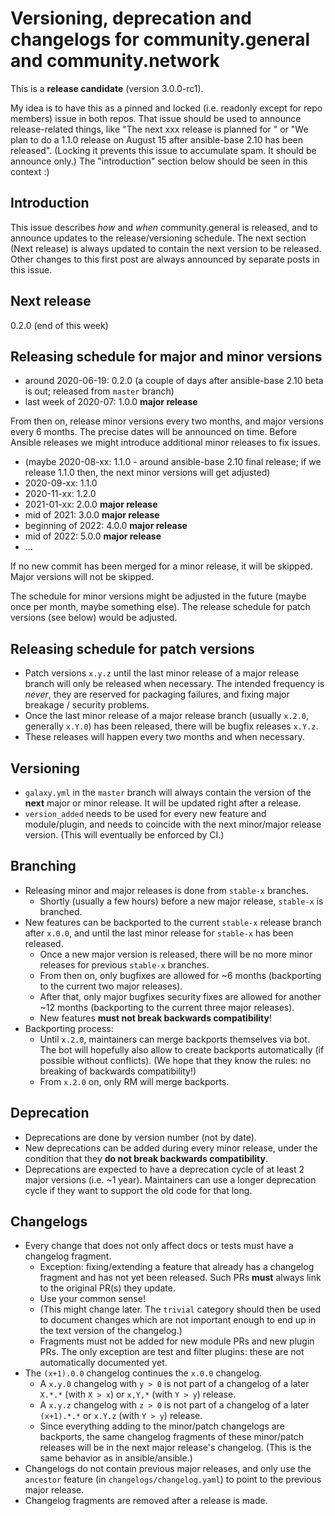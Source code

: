 # Versioning, deprecation and changelogs for community.general and community.network

This is a **release candidate** (version 3.0.0-rc1).

My idea is to have this as a pinned and locked (i.e. readonly except for repo members) issue in both repos. That issue should be used to announce release-related things, like "The next xxx release is planned for <more specific date interval>" or "We plan to do a 1.1.0 release on August 15 after ansible-base 2.10 has been released". (Locking it prevents this issue to accumulate spam. It should be announce only.) The "introduction" section below should be seen in this context :)


## Introduction

This issue describes *how* and *when* community.general is released, and to announce updates to the release/versioning schedule. The next section (Next release) is always updated to contain the next version to be released. Other changes to this first post are always announced by separate posts in this issue.

## Next release

0.2.0 (end of this week)

## Releasing schedule for major and minor versions

- around 2020-06-19: 0.2.0 (a couple of days after ansible-base 2.10 beta is out; released from `master` branch)
- last week of 2020-07: 1.0.0 **major release**

From then on, release minor versions every two months, and major versions every 6 months. The precise dates will be announced on time. Before Ansible releases we might introduce additional minor releases to fix issues.

- (maybe 2020-08-xx: 1.1.0 - around ansible-base 2.10 final release; if we release 1.1.0 then, the next minor versions will get adjusted)
- 2020-09-xx: 1.1.0
- 2020-11-xx: 1.2.0
- 2021-01-xx: 2.0.0 **major release**
- mid of 2021: 3.0.0 **major release**
- beginning of 2022: 4.0.0 **major release**
- mid of 2022: 5.0.0 **major release**
- ...

If no new commit has been merged for a minor release, it will be skipped. Major versions will not be skipped.

The schedule for minor versions might be adjusted in the future (maybe once per month, maybe something else). The release schedule for patch versions (see below) would be adjusted.

## Releasing schedule for patch versions

- Patch versions `x.y.z` until the last minor release of a major release branch will only be released when necessary. The intended frequency is *never*, they are reserved for packaging failures, and fixing major breakage / security problems.
- Once the last minor release of a major release branch (usually `x.2.0`, generally `x.Y.0`) has been released, there will be bugfix releases `x.Y.z`.
- These releases will happen every two months and when necessary.

## Versioning

- `galaxy.yml` in the `master` branch will always contain the version of the **next** major or minor release. It will be updated right after a release.
- `version_added` needs to be used for every new feature and module/plugin, and needs to coincide with the next minor/major release version. (This will eventually be enforced by CI.)

## Branching

- Releasing minor and major releases is done from `stable-x` branches.
  - Shortly (usually a few hours) before a new major release, `stable-x` is branched.
- New features can be backported to the current `stable-x` release branch after `x.0.0`, and until the last minor release for `stable-x` has been released.
  - Once a new major version is released, there will be no more minor releases for previous `stable-x` branches.
  - From then on, only bugfixes are allowed for ~6 months (backporting to the current two major releases).
  - After that, only major bugfixes security fixes are allowed for another ~12 months (backporting to the current three major releases).
  - New features **must not break backwards compatibility**!
- Backporting process:
  - Until `x.2.0`, maintainers can merge backports themselves via bot. The bot will hopefully also allow to create backports automatically (if possible without conflicts). (We hope that they know the rules: no breaking of backwards compatibility!)
  - From `x.2.0` on, only RM will merge backports.

## Deprecation

- Deprecations are done by version number (not by date).
- New deprecations can be added during every minor release, under the condition that they **do not break backwards compatibility**.
- Deprecations are expected to have a deprecation cycle of at least 2 major versions (i.e. ~1 year). Maintainers can use a longer deprecation cycle if they want to support the old code for that long.

## Changelogs

- Every change that does not only affect docs or tests must have a changelog fragment.
  - Exception: fixing/extending a feature that already has a changelog fragment and has not yet been released. Such PRs **must** always link to the original PR(s) they update.
  - Use your common sense!
  - (This might change later. The `trivial` category should then be used to document changes which are not important enough to end up in the text version of the changelog.)
  - Fragments must not be added for new module PRs and new plugin PRs. The only exception are test and filter plugins: these are not automatically documented yet.
- The `(x+1).0.0` changelog continues the `x.0.0` changelog.
  - A `x.y.0` changelog with `y > 0` is not part of a changelog of a later `X.*.*` (with `X > x`) or `x,Y,*` (with `Y > y`) release.
  - A `x.y.z` changelog with `z > 0` is not part of a changelog of a later `(x+1).*.*` or `x.Y.z` (with `Y > y`) release.
  - Since everything adding to the minor/patch changelogs are backports, the same changelog fragments of these minor/patch releases will be in the next major release's changelog. (This is the same behavior as in ansible/ansible.)
- Changelogs do not contain previous major releases, and only use the `ancestor` feature (in `changelogs/changelog.yaml`) to point to the previous major release.
- Changelog fragments are removed after a release is made.
